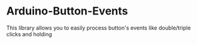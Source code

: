 # Arduino-Button-Events
This library allows you to easily process button's events like double/triple clicks and holding
